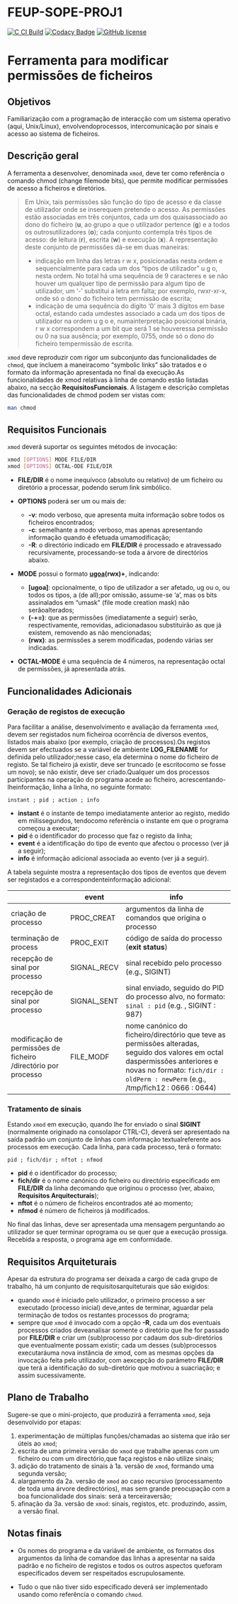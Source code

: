 # FEUP-SOPE-PROJ1

[![C CI Build](https://github.com/angelacoelho01/FEUP-SOPE-PROJ1/actions/workflows/c_build.yml/badge.svg)](https://github.com/angelacoelho01/FEUP-SOPE-PROJ1/actions/workflows/c_build.yml)
[![Codacy Badge](https://app.codacy.com/project/badge/Grade/dacd9d83738d4f6c9ad5a1fc7bb11748)](https://www.codacy.com?utm_source=github.com&amp;utm_medium=referral&amp;utm_content=angelacoelho01/FEUP-SOPE-PROJ1&amp;utm_campaign=Badge_Grade)
[![GitHub license](https://img.shields.io/github/license/ctrlMarcio/feup-sope-proj2?color=blue)](https://github.com/angelacoelho01/FEUP-SOPE-PROJ1/blob/main/LICENSE)

# Ferramenta para modificar permissões de ficheiros

## Objetivos
Familiarização com a programação de interacção com um sistema operativo (aqui, Unix/Linux), envolvendoprocessos, intercomunicação por sinais e acesso ao sistema de ficheiros.

## Descrição geral
A ferramenta a desenvolver, denominada `xmod`,  deve ter como referência o comando  chmod  (change filemode bits), que permite modificar permissões de acesso a ficheiros e diretórios.

>Em Unix, tais permissões são função do tipo de acesso e da classe de utilizador onde se inserequem pretende o acesso. As permissões estão associadas em três conjuntos, cada um dos quaisassociado ao dono do ficheiro (**u**, ao grupo a que o utilizador pertence (**g**) e a todos os outrosutilizadores (**o**); cada conjunto contempla três tipos   de acesso: de leitura (**r**), escrita (**w**) e execução (**x**).
A representação deste conjunto de permissões dá-se em duas maneiras:
>- indicação em linha das letras r w x, posicionadas nesta ordem e sequencialmente para cada um dos “tipos de utilizador” u g o, nesta ordem. No total há uma sequência de 9 caracteres e se não houver um qualquer tipo de permissão para algum tipo de utilizador, um ‘-’ substitui a letra em falta; por exemplo, rwxr-xr-x, onde só o dono do ficheiro tem permissão de escrita;    
>- indicação de uma sequência do dígito ‘0’ mais 3 dígitos em base octal, estando cada umdestes   associado   a   cada   um   dos   tipos   de   utilizador   na   ordem  u g  o  e,   numainterpretação posicional binária,  r w x  correspondem a um bit que será  1  se houveressa permissão ou 0 na sua ausência; por exemplo, 0755, onde só o dono do ficheiro tempermissão de escrita.

`xmod`  deve reproduzir com rigor um subconjunto das funcionalidades de `chmod`, que incluem a maneiracomo “symbolic links” são tratados e o formato da informação apresentada no final da execução.As funcionalidades de xmod relativas   à linha de comando estão listadas   abaixo, na secção __RequisitosFuncionais__. A listagem e descrição completas das funcionalidades de chmod podem ser vistas com:
```sh
man chmod
```

## Requisitos Funcionais

`xmod` deverá suportar os seguintes métodos de invocação:

```sh
xmod [OPTIONS] MODE FILE/DIR
xmod [OPTIONS] OCTAL-ODE FILE/DIR
```
- **FILE/DIR** é o nome inequívoco (absoluto ou relativo) de um ficheiro ou diretório a processar, podendo serum link simbólico.
- **OPTIONS** poderá ser um ou mais de:
  - **-v**: modo verboso, que apresenta muita informação sobre todos os ficheiros encontrados;
  - **-c**: semelhante a modo verboso, mas apenas apresentando informação quando é efetuada umamodificação;
  - **-R**: o directório indicado em **FILE/DIR** é processado e atravessado recursivamente, processando-se toda a árvore de directórios abaixo.

- **MODE** possui o formato __[ugoa](-+=)(rwx)+__, indicando:
  - **[ugoa]**: opcionalmente, o tipo de utilizador a ser afetado, ug ou o, ou todos os tipos, a (de all);por omissão, assume-se ‘a’, mas os bits assinalados em “umask" (file mode creation mask) não serãoalterados;
  - **(-+=)**: que as permissões (imediatamente a seguir) serão, respectivamente, removidas, adicionadasou substituirão as que já existem, removendo as não mencionadas;
  - **(rwx)**: as permissões a serem modificadas, podendo várias ser indicadas.

- **OCTAL-MODE**  é uma sequência de 4 números, na representação octal de permissões, já apresentada atrás.

## Funcionalidades Adicionais

### Geração de registos de execução
Para facilitar a análise, desenvolvimento e avaliação da ferramenta `xmod`, devem ser registados num ficheiroa   ocorrência   de   diversos   eventos,   listados   mais   abaixo   (por   exemplo,   criação   de   processos).Os registos devem ser efectuados se a variável de ambiente  **LOG_FILENAME**  for definida pelo utilizador;nesse caso, ela determina o nome do ficheiro de registo. Se tal ficheiro já existir, deve ser truncado (e escritocomo se fosse um novo); se não existir, deve ser criado.Qualquer   um   dos   processos   participantes   na   operação   do   programa   acede   ao   ficheiro,   acrescentando-lheinformação, linha a linha, no seguinte formato:
```
instant ; pid ; action ; info
```

- **instant** é o instante de tempo imediatamente anterior ao registo, medido em milissegundos, tendocomo referência o instante em que o programa começou a executar;
- **pid** é o identificador do processo que faz o registo da linha;
- **event** é a identificação do tipo de evento que afectou o processo (ver já a seguir);
- **info** é informação adicional associada ao evento (ver já a seguir).

A tabela seguinte mostra a representação dos tipos de eventos que devem ser registados e a correspondenteinformação adicional:

| | **event** | **info**|
| --- | --- | --- |
| criação de processo | PROC_CREAT | argumentos da linha de comandos que origina o processo |
| terminação de process | PROC_EXIT | código de saída do processo (__exit status__) |
| recepção de sinal por processo | SIGNAL_RECV | sinal recebido pelo processo (e.g., SIGINT) |
| recepção de sinal por processo | SIGNAL_SENT | sinal enviado, seguido do PID do processo alvo, no formato: `sinal : pid` (e.g. , SIGINT : 987) |
| modificação de permissões de ficheiro /directório por processo | FILE_MODF | nome canónico do ficheiro/directório que teve as permissões alteradas, seguido dos valores em octal daspermissões anteriores e novas no formato: `fich/dir : oldPerm : newPerm` (e.g., /tmp/fich12 : 0666 : 0644) |

### Tratamento de sinais

Estando  `xmod`  em execução, quando lhe for enviado o sinal  **SIGINT**  (normalmente originado na consolapor  CTRL-C),   deverá   ser   apresentado   na   saída   padrão   um   conjunto   de   linhas   com   informação   textualreferente aos processos em execução. Cada linha, para cada processo, terá o formato:
```
pid ; fich/dir ; nftot ; nfmod
```

- **pid** é o identificador do processo;
- **fich/dir**  é o nome canónico do ficheiro ou directório especificado em  **FILE/DIR**  da linha decomando que originou o processo (ver, abaixo, __Requisitos Arquitecturais__);
- **nftot** é o número de ficheiros encontrados até ao momento;
- **nfmod** é número de ficheiros já modificados.

No   final   das   linhas,   deve   ser   apresentada   uma   mensagem   perguntando   ao   utilizador   se   quer   terminar   oprograma ou se quer que a execução prossiga. Recebida a resposta, o programa age em conformidade.

## Requisitos Arquiteturais

Apesar da estrutura do programa ser deixada a cargo de cada grupo de trabalho, há um conjunto de requisitosarquiteturais que são exigidos:

- quando `xmod` é iniciado pelo utilizador, o primeiro processo a ser executado (processo inicial) deve,antes de terminar, aguardar pela terminação de todos os restantes processos do programa;
- sempre   que  `xmod`  é   invocado   com   a   opção  **-R**,   cada   um   dos   eventuais   processos   criados   deveanalisar somente o diretório que lhe for passado por **FILE/DIR** e criar um (sub)processo por cadaum dos sub-diretórios que eventualmente possam existir; cada um desses (sub)processos executaráuma   nova   instância   de  xmod,   com   as   mesmas   opções   da   invocação   feita   pelo   utilizador,   com   aexcepção   do   parâmetro  **FILE/DIR**  que   terá   a   identificação   do   sub-diretório   que   motivou   a   suacriação; e assim sucessivamente.

## Plano de Trabalho

Sugere-se que o mini-projecto, que produzirá a ferramenta `xmod`, seja desenvolvido por etapas:

1. experimentação de múltiplas funções/chamadas ao sistema que irão ser úteis ao `xmod`;
2. escrita de uma primeira versão do `xmod` que trabalhe apenas com um ficheiro ou com um directório,que faça registos e não utilize sinais;
3. adição do tratamento de sinais à 1a. versão de `xmod`, formando uma segunda versão;
4. alargamento   da   2a.   versão   de  `xmod`  ao   caso   recursivo   (processamento   de   toda   uma   árvore   dedirectórios),   mas   sem   grande   preocupação   com   a   boa   funcionalidade   dos   sinais:   será   a   terceiraversão;
5. afinação da 3a. versão de `xmod`: sinais, registos, etc. produzindo, assim, a versão final.

## Notas finais

- Os nomes do programa e da variável de ambiente, os formatos dos argumentos da linha de comandoe das linhas a apresentar na saída padrão e no ficheiro de registos e todos os outros aspectos queforam especificados devem ser respeitados escrupulosamente.

- Tudo o que não tiver sido especificado deverá ser implementado usando como referência o comando `chmod`.